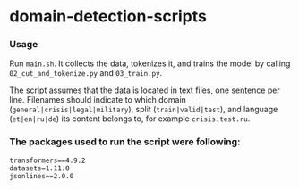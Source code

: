 # domain-detection-scripts

### Usage

Run `main.sh`. It collects the data, tokenizes it, and trains the model by calling `02_cut_and_tokenize.py` and `03_train.py`.

The script assumes that the data is located in text files, one sentence per line. Filenames should indicate to which domain (`general|crisis|legal|military`), split (`train|valid|test`), and language (`et|en|ru|de`) its content belongs to, for example `crisis.test.ru`.

### The packages used to run the script were following:

    transformers==4.9.2
    datasets=1.11.0
    jsonlines==2.0.0

